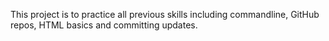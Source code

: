 This project is to practice all previous skills including commandline, GitHub repos, HTML basics and committing updates.